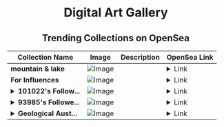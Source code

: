 <div align="center">

# Digital Art Gallery

## Trending Collections on OpenSea

| Collection Name                       | Image                                                                                     | Description                       | OpenSea Link                                                                                          |
|---------------------------------------|-------------------------------------------------------------------------------------------|-----------------------------------|--------------------------------------------------------------------------------------------------------|
| **mountain & lake** | ![Image](https://i.seadn.io/s/raw/files/58379294ef715e29870578d22f992c8d.jpg?w=500&auto=format?w=200&auto=format) |  | <details><summary>Link</summary>[mountain & lake](https://opensea.io/collection/mountain-lake-15)</details> |
| **For Influences** | ![Image](https://i.seadn.io/s/raw/files/217252f8c64e08c0100bfa92b43a0b34.jpg?w=500&auto=format?w=200&auto=format) |  | <details><summary>Link</summary>[For Influences](https://opensea.io/collection/for-influences)</details> |
| **<details><summary>101022's Follow...</summary>101022's Follower</details>** | ![Image](https://i.seadn.io/s/raw/files/19f9f090920392cc3650cbdf4361755b.png?w=500&auto=format?w=200&auto=format) |  | <details><summary>Link</summary>[101022's Follower](https://opensea.io/collection/101022-s-follower)</details> |
| **<details><summary>93985's Followe...</summary>93985's Follower</details>** | ![Image](https://i.seadn.io/s/raw/files/19f9f090920392cc3650cbdf4361755b.png?w=500&auto=format?w=200&auto=format) |  | <details><summary>Link</summary>[93985's Follower](https://opensea.io/collection/93985-s-follower)</details> |
| **<details><summary>Geological Aust...</summary>Geological Australia</details>** | ![Image](https://i.seadn.io/s/raw/files/d3d9809ce1333fdfc8b300c6422b6980.jpg?w=500&auto=format?w=200&auto=format) |  | <details><summary>Link</summary>[Geological Australia](https://opensea.io/collection/geological-australia)</details> |

</div>
